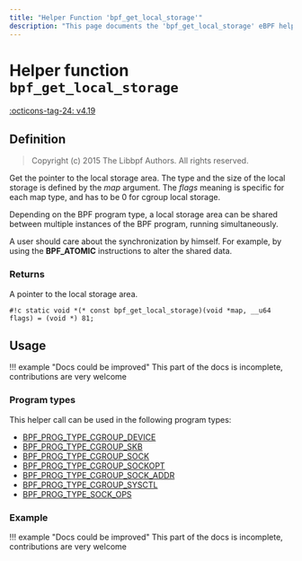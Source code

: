 ```yaml
---
title: "Helper Function 'bpf_get_local_storage'"
description: "This page documents the 'bpf_get_local_storage' eBPF helper function, including its definition, usage, program types that can use it, and examples."
---
```

# Helper function `bpf_get_local_storage`

<!-- [FEATURE_TAG](bpf_get_local_storage) -->
[:octicons-tag-24: v4.19](https://github.com/torvalds/linux/commit/cd3394317653837e2eb5c5d0904a8996102af9fc)
<!-- [/FEATURE_TAG] -->

## Definition

> Copyright (c) 2015 The Libbpf Authors. All rights reserved.


<!-- [HELPER_FUNC_DEF] -->
Get the pointer to the local storage area. The type and the size of the local storage is defined by the _map_ argument. The _flags_ meaning is specific for each map type, and has to be 0 for cgroup local storage.

Depending on the BPF program type, a local storage area can be shared between multiple instances of the BPF program, running simultaneously.

A user should care about the synchronization by himself. For example, by using the **BPF_ATOMIC** instructions to alter the shared data.

### Returns

A pointer to the local storage area.

`#!c static void *(* const bpf_get_local_storage)(void *map, __u64 flags) = (void *) 81;`
<!-- [/HELPER_FUNC_DEF] -->

## Usage

!!! example "Docs could be improved"
    This part of the docs is incomplete, contributions are very welcome

### Program types

This helper call can be used in the following program types:

<!-- DO NOT EDIT MANUALLY -->
<!-- [HELPER_FUNC_PROG_REF] -->
 * [BPF_PROG_TYPE_CGROUP_DEVICE](../program-type/BPF_PROG_TYPE_CGROUP_DEVICE.md)
 * [BPF_PROG_TYPE_CGROUP_SKB](../program-type/BPF_PROG_TYPE_CGROUP_SKB.md)
 * [BPF_PROG_TYPE_CGROUP_SOCK](../program-type/BPF_PROG_TYPE_CGROUP_SOCK.md)
 * [BPF_PROG_TYPE_CGROUP_SOCKOPT](../program-type/BPF_PROG_TYPE_CGROUP_SOCKOPT.md)
 * [BPF_PROG_TYPE_CGROUP_SOCK_ADDR](../program-type/BPF_PROG_TYPE_CGROUP_SOCK_ADDR.md)
 * [BPF_PROG_TYPE_CGROUP_SYSCTL](../program-type/BPF_PROG_TYPE_CGROUP_SYSCTL.md)
 * [BPF_PROG_TYPE_SOCK_OPS](../program-type/BPF_PROG_TYPE_SOCK_OPS.md)
<!-- [/HELPER_FUNC_PROG_REF] -->

### Example

!!! example "Docs could be improved"
    This part of the docs is incomplete, contributions are very welcome
